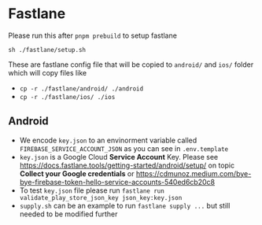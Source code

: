 # Fastlane

Please run this after `pnpm prebuild` to setup fastlane

```
sh ./fastlane/setup.sh
```

These are fastlane config file that will be copied to `android/` and `ios/` folder which will copy files like

- `cp -r ./fastlane/android/ ./android`
- `cp -r ./fastlane/ios/ ./ios`

## Android

- We encode `key.json` to an envinorment variable called `FIREBASE_SERVICE_ACCOUNT_JSON` as you can see in `.env.template`
- `key.json` is a Google Cloud **Service Account** Key.
  Please see https://docs.fastlane.tools/getting-started/android/setup/ on topic **Collect your Google credentials** or https://cdmunoz.medium.com/bye-bye-firebase-token-hello-service-accounts-540ed6cb20c8
- To test `key.json` file please run `fastlane run validate_play_store_json_key json_key:key.json`
- `supply.sh` can be an example to run `fastlane supply ...` but still needed to be modified further

